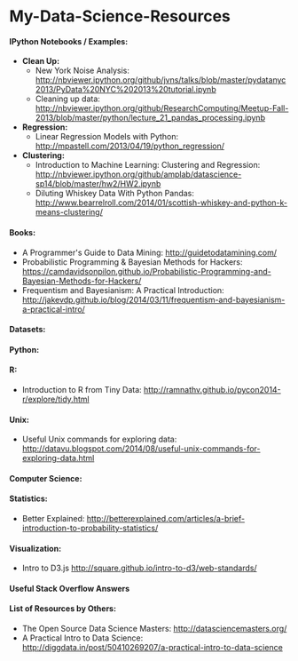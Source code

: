 My-Data-Science-Resources
=========================

#### IPython Notebooks / Examples:
- **Clean Up:**
  - New York Noise Analysis: http://nbviewer.ipython.org/github/jvns/talks/blob/master/pydatanyc2013/PyData%20NYC%202013%20tutorial.ipynb
  - Cleaning up data: http://nbviewer.ipython.org/github/ResearchComputing/Meetup-Fall-2013/blob/master/python/lecture_21_pandas_processing.ipynb
- **Regression:**
  - Linear Regression Models with Python: http://mpastell.com/2013/04/19/python_regression/
- **Clustering:**
  - Introduction to Machine Learning: Clustering and Regression: http://nbviewer.ipython.org/github/amplab/datascience-sp14/blob/master/hw2/HW2.ipynb
  - Diluting Whiskey Data With Python Pandas: http://www.bearrelroll.com/2014/01/scottish-whiskey-and-python-k-means-clustering/

#### Books:
- A Programmer's Guide to Data Mining: http://guidetodatamining.com/
- Probabilistic Programming & Bayesian Methods for Hackers: https://camdavidsonpilon.github.io/Probabilistic-Programming-and-Bayesian-Methods-for-Hackers/
- Frequentism and Bayesianism: A Practical Introduction: http://jakevdp.github.io/blog/2014/03/11/frequentism-and-bayesianism-a-practical-intro/

#### Datasets:

#### Python:

#### R:
- Introduction to R from Tiny Data: http://ramnathv.github.io/pycon2014-r/explore/tidy.html

#### Unix:
- Useful Unix commands for exploring data: http://datavu.blogspot.com/2014/08/useful-unix-commands-for-exploring-data.html


#### Computer Science:

#### Statistics:
- Better Explained: http://betterexplained.com/articles/a-brief-introduction-to-probability-statistics/

#### Visualization:
- Intro to D3.js http://square.github.io/intro-to-d3/web-standards/

#### Useful Stack Overflow Answers

#### List of Resources by Others:
- The Open Source Data Science Masters: http://datasciencemasters.org/
- A Practical Intro to Data Science: http://diggdata.in/post/50410269207/a-practical-intro-to-data-science
